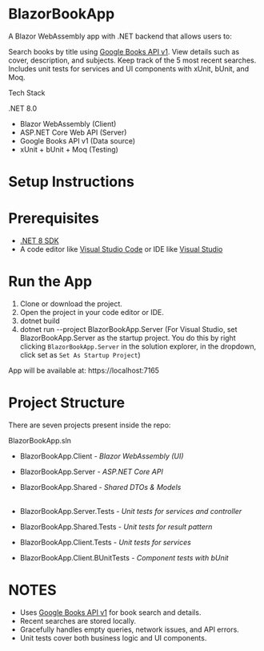 # BlazorBookApp
A Blazor WebAssembly app with .NET backend that allows users to:

Search books by title using [Google Books API v1](https://developers.google.com/books/docs/v1/using).
View details such as cover, description, and subjects.
Keep track of the 5 most recent searches.
Includes unit tests for services and UI components with xUnit, bUnit, and Moq.

Tech Stack

.NET 8.0
- Blazor WebAssembly (Client)
- ASP.NET Core Web API (Server)
- Google Books API v1 (Data source)
- xUnit + bUnit + Moq (Testing)


# Setup Instructions
# Prerequisites
- [.NET 8 SDK](https://dotnet.microsoft.com/en-us/download)
- A code editor like [Visual Studio Code](https://code.visualstudio.com/download) or IDE like [Visual Studio](https://visualstudio.microsoft.com/vs/community/)

# Run the App
1. Clone or download the project.
1. Open the project in your code editor or IDE.
1. dotnet build
1. dotnet run --project BlazorBookApp.Server (For Visual Studio, set BlazorBookApp.Server as the startup project. You do this by right clicking `BlazorBookApp.Server` in the solution explorer, in the dropdown, click set as `Set As Startup Project`)

App will be available at: https://localhost:7165

# Project Structure

There are seven projects present inside the repo:

BlazorBookApp.sln
 - BlazorBookApp.Client            - *Blazor WebAssembly (UI)*
 - BlazorBookApp.Server            - *ASP.NET Core API*
 - BlazorBookApp.Shared            - *Shared DTOs & Models <br><br>*

   
 - BlazorBookApp.Server.Tests      - *Unit tests for services and controller*
 - BlazorBookApp.Shared.Tests      - *Unit tests for result pattern*
 - BlazorBookApp.Client.Tests      - *Unit tests for services*
 - BlazorBookApp.Client.BUnitTests - *Component tests with bUnit*

# NOTES
- Uses [Google Books API v1](https://developers.google.com/books/docs/v1/using) for book search and details.
- Recent searches are stored locally.
- Gracefully handles empty queries, network issues, and API errors.
- Unit tests cover both business logic and UI components.
